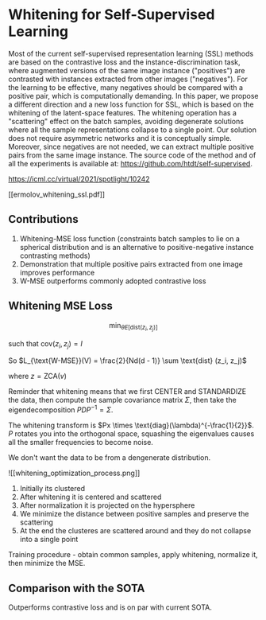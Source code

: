 # Whitening for Self-Supervised Learning

Most of the current self-supervised representation learning (SSL) methods are based on the contrastive loss and the instance-discrimination task, where augmented versions of the same image instance ("positives") are contrasted with instances extracted from other images ("negatives"). For the learning to be effective, many negatives should be compared with a positive pair, which is computationally demanding. In this paper, we propose a different direction and a new loss function for SSL, which is based on the whitening of the latent-space features. The whitening operation has a "scattering" effect on the batch samples, avoiding degenerate solutions where all the sample representations collapse to a single point. Our solution does not require asymmetric networks and it is conceptually simple. Moreover, since negatives are not needed, we can extract multiple positive pairs from the same image instance. The source code of the method and of all the experiments is available at: https://github.com/htdt/self-supervised.

https://icml.cc/virtual/2021/spotlight/10242

[[ermolov_whitening_ssl.pdf]]

## Contributions

1. Whitening-MSE loss function (constraints batch samples to lie on a spherical distribution and is an alternative to positive-negative instance contrasting methods)
2. Demonstration that multiple positive pairs extracted from one image improves performance
3. W-MSE outperforms commonly adopted contrastive loss


## Whitening MSE Loss

$$
\min_{\theta E[\text{dist}(z_i, z_j)]}
$$

such that $\text{cov}(z_i, z_j) = I$

So $L_{\text{W-MSE}}(V) = \frac{2}{Nd(d - 1)} \sum \text{dist} (z_i, z_j)$

where $z = \text{ZCA}(v)$

Reminder that whitening means that we first CENTER and STANDARDIZE the data, then compute the sample covariance matrix $\Sigma$, then take the eigendecomposition $PDP^{-1} = \Sigma$.

The whitening transform is $Px \times \text{diag}(\lambda)^{-\frac{1}{2}}$. $P$ rotates you into the orthogonal space, squashing the eigenvalues causes all the smaller frequencies to become noise.

We don't want the data to be from a dengenerate distribution.

![[whitening_optimization_process.png]]

1. Initially its clustered
2. After whitening it is centered and scattered
3. After normalization it is projected on the hypersphere
4. We minimize the distance between positive samples and preserve the scattering
5. At the end the clusteres are scattered around and they do not collapse into a single point


Training procedure - obtain common samples, apply whitening, normalize it, then minimize the MSE.

## Comparison with the SOTA

Outperforms contrastive loss and is on par with current SOTA.